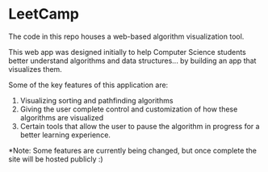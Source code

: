 # LeetCamp

The code in this repo houses a web-based algorithm visualization tool.

This web app was designed initially to help Computer Science students better understand algorithms and data structures... by building an app that visualizes them.

Some of the key features of this application are:

1. Visualizing sorting and pathfinding algorithms
2. Giving the user complete control and customization of how these algorithms are visualized
3. Certain tools that allow the user to pause the algorithm in progress for a better learning experience.

*Note: Some features are currently being changed, but once complete the site will be hosted publicly :)
